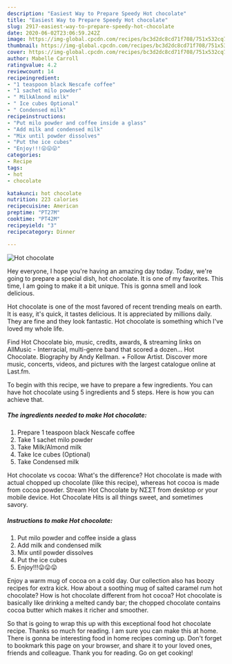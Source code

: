```yaml
---
description: "Easiest Way to Prepare Speedy Hot chocolate"
title: "Easiest Way to Prepare Speedy Hot chocolate"
slug: 2917-easiest-way-to-prepare-speedy-hot-chocolate
date: 2020-06-02T23:06:59.242Z
image: https://img-global.cpcdn.com/recipes/bc3d2dc8cd71f708/751x532cq70/hot-chocolate-recipe-main-photo.jpg
thumbnail: https://img-global.cpcdn.com/recipes/bc3d2dc8cd71f708/751x532cq70/hot-chocolate-recipe-main-photo.jpg
cover: https://img-global.cpcdn.com/recipes/bc3d2dc8cd71f708/751x532cq70/hot-chocolate-recipe-main-photo.jpg
author: Mabelle Carroll
ratingvalue: 4.2
reviewcount: 14
recipeingredient:
- "1 teaspoon black Nescafe coffee"
- "1 sachet milo powder"
- " MilkAlmond milk"
- " Ice cubes Optional"
- " Condensed milk"
recipeinstructions:
- "Put milo powder and coffee inside a glass"
- "Add milk and condensed milk"
- "Mix until powder dissolves"
- "Put the ice cubes"
- "Enjoy!!!😛😛😛"
categories:
- Recipe
tags:
- hot
- chocolate

katakunci: hot chocolate 
nutrition: 223 calories
recipecuisine: American
preptime: "PT27M"
cooktime: "PT42M"
recipeyield: "3"
recipecategory: Dinner

---
```



![Hot chocolate](https://img-global.cpcdn.com/recipes/bc3d2dc8cd71f708/751x532cq70/hot-chocolate-recipe-main-photo.jpg)

Hey everyone, I hope you're having an amazing day today. Today, we're going to prepare a special dish, hot chocolate. It is one of my favorites. This time, I am going to make it a bit unique. This is gonna smell and look delicious.

Hot chocolate is one of the most favored of recent trending meals on earth. It is easy, it's quick, it tastes delicious. It is appreciated by millions daily. They are fine and they look fantastic. Hot chocolate is something which I've loved my whole life.

Find Hot Chocolate bio, music, credits, awards, &amp; streaming links on AllMusic - Interracial, multi-genre band that scored a dozen… Hot Chocolate. Biography by Andy Kellman. + Follow Artist. Discover more music, concerts, videos, and pictures with the largest catalogue online at Last.fm.


To begin with this recipe, we have to prepare a few ingredients. You can have hot chocolate using 5 ingredients and 5 steps. Here is how you can achieve that.

<!--inarticleads1-->

##### The ingredients needed to make Hot chocolate:

1. Prepare 1 teaspoon black Nescafe coffee
1. Take 1 sachet milo powder
1. Take  Milk/Almond milk
1. Take  Ice cubes (Optional)
1. Take  Condensed milk


Hot chocolate vs cocoa: What&#39;s the difference? Hot chocolate is made with actual chopped up chocolate (like this recipe), whereas hot cocoa is made from cocoa powder. Stream Hot Chocolate by NΣΣT from desktop or your mobile device. Hot Chocolate Hits is all things sweet, and sometimes savory. 

<!--inarticleads2-->

##### Instructions to make Hot chocolate:

1. Put milo powder and coffee inside a glass
1. Add milk and condensed milk
1. Mix until powder dissolves
1. Put the ice cubes
1. Enjoy!!!😛😛😛


Enjoy a warm mug of cocoa on a cold day. Our collection also has boozy recipes for extra kick. How about a soothing mug of salted caramel rum hot chocolate? How is hot chocolate different from hot cocoa? Hot chocolate is basically like drinking a melted candy bar; the chopped chocolate contains cocoa butter which makes it richer and smoother. 

So that is going to wrap this up with this exceptional food hot chocolate recipe. Thanks so much for reading. I am sure you can make this at home. There is gonna be interesting food in home recipes coming up. Don't forget to bookmark this page on your browser, and share it to your loved ones, friends and colleague. Thank you for reading. Go on get cooking!
